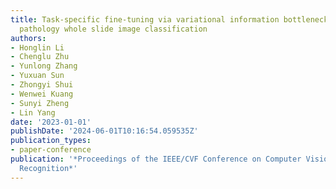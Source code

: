 ```yaml
---
title: Task-specific fine-tuning via variational information bottleneck for weakly-supervised
  pathology whole slide image classification
authors:
- Honglin Li
- Chenglu Zhu
- Yunlong Zhang
- Yuxuan Sun
- Zhongyi Shui
- Wenwei Kuang
- Sunyi Zheng
- Lin Yang
date: '2023-01-01'
publishDate: '2024-06-01T10:16:54.059535Z'
publication_types:
- paper-conference
publication: '*Proceedings of the IEEE/CVF Conference on Computer Vision and Pattern
  Recognition*'
---
```

